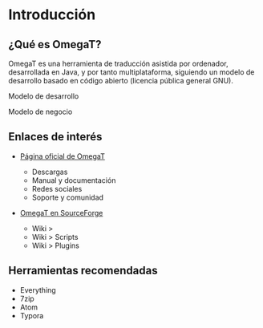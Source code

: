 # Introducción

## ¿Qué es OmegaT?

OmegaT es una herramienta de traducción asistida por ordenador, desarrollada en Java, y por tanto multiplataforma, siguiendo un modelo de desarrollo basado en código abierto (licencia pública general GNU).

Modelo de desarrollo

Modelo de negocio


## Enlaces de interés

* [Página oficial de OmegaT](https://omegat.org/)
  * Descargas
  * Manual y documentación
  * Redes sociales
  * Soporte y comunidad


* [OmegaT en SourceForge](https://sourceforge.net/projects/omegat/)
  * Wiki >
  * Wiki > Scripts
  * Wiki > Plugins

## Herramientas recomendadas

* Everything
* 7zip
* Atom
* Typora
